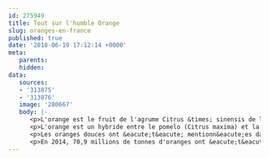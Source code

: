 ```yaml
---
id: 275949
title: Tout sur l'humble Orange
slug: oranges-en-france
published: true
date: '2018-06-19 17:12:14 +0000'
meta:
   parents: 
   hidden: 
data:
   sources:
   - '313875'
   - '313876'
   image: '280667'
   body: |-
      <p>L'orange est le fruit de l'agrume Citrus &times; sinensis de la famille des Rutac&eacute;es. Il est &eacute;galement appel&eacute; orange douce, pour le distinguer du Citrus &times; aurantium, appel&eacute; orange am&egrave;re. L'orange douce se reproduit asexuellement (apomixie &agrave; travers l'embryon nucellaire); vari&eacute;t&eacute;s de l'orange douce surgissent par des mutations.</p>
      <p>L'orange est un hybride entre le pomelo (Citrus maxima) et la mandarine (Citrus reticulata). Le g&eacute;nome chloroplastique, et donc la lign&eacute;e maternelle, est celui du pomelo. L'orange douce a eu son g&eacute;nome complet s&eacute;quenc&eacute;.</p>
      <p>Les oranges douces ont &eacute;t&eacute; mentionn&eacute;es dans la litt&eacute;rature chinoise en 314 av. En 1987, les orangers &eacute;taient l'arbre fruitier le plus cultiv&eacute; au monde. Les orangers sont largement cultiv&eacute;s dans les climats tropicaux et subtropicaux pour leurs fruits doux. Le fruit de l'oranger peut &ecirc;tre consomm&eacute; frais, ou transform&eacute; pour son jus ou sa pelure parfum&eacute;e. En 2012, les oranges douces repr&eacute;sentaient environ 70% de la production d'agrumes.</p>
      <p>En 2014, 70,9 millions de tonnes d'oranges ont &eacute;t&eacute; cultiv&eacute;es dans le monde, le Br&eacute;sil repr&eacute;sentant 24% du total mondial, suivi de la Chine et de l'Inde.</p>
---
```


